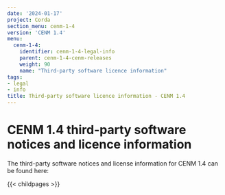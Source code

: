 ```yaml
---
date: '2024-01-17'
project: Corda
section_menu: cenm-1-4
version: 'CENM 1.4'
menu:
  cenm-1-4:
    identifier: cenm-1-4-legal-info
    parent: cenm-1-4-cenm-releases
    weight: 90
    name: "Third-party software licence information"
tags:
- legal
- info
title: Third-party software licence information - CENM 1.4
---
```


# CENM 1.4 third-party software notices and licence information

The third-party software notices and license information for CENM 1.4 can be found here:

{{< childpages >}}